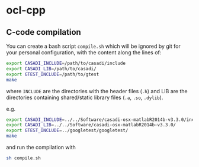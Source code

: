# ocl-cpp

## C-code compilation

You can create a bash script `compile.sh` which will be ignored by git for your personal configuration, with the content along the lines of:
```bash
export CASADI_INCLUDE=/path/to/casadi/include
export CASADI_LIB=/path/to/casadi/
export GTEST_INCLUDE=/path/to/gtest
make
```
where `INCLUDE` are the directories with the header files (`.h`) and LIB are the directories containing shared/static library files (`.a`, `.so`, `.dylib`).

e.g.
```bash
export CASADI_INCLUDE=../../Software/casadi-osx-matlabR2014b-v3.3.0/include
export CASADI_LIB=../../Software/casadi-osx-matlabR2014b-v3.3.0/
export GTEST_INCLUDE=../googletest/googletest/
make
```

and run the compilation with
```bash
sh compile.sh
```
